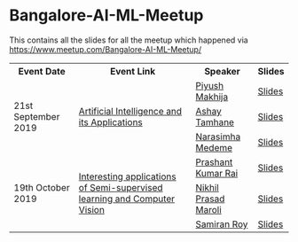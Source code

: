 # Bangalore-AI-ML-Meetup
This contains all the slides for all the meetup which happened via https://www.meetup.com/Bangalore-AI-ML-Meetup/

<table>
  <tr>
    <th>Event Date</th>
    <th>Event Link</th>
    <th>Speaker</th>
    <th>Slides</th>
  </tr>
  <tr>
    <td rowspan="3">21st September 2019</td>
    <td rowspan="3"><a href="https://www.meetup.com/Bangalore-AI-ML-Meetup/events/264424621/">Artificial Intelligence and its Applications</a></td>
    <td><a href="https://www.linkedin.com/in/piyushmakhija/">Piyush Makhija</a></td>
    <td><a href="https://github.com/VitikaJain25/Bangalore-AI-ML-Meetup/blob/master/21_September_2019/Piyush_Makhija_talk.pdf">Slides</a></td>
  </tr>
  <tr>
    <td><a href="https://www.linkedin.com/in/ashaytamhane">Ashay Tamhane</a></td>
    <td><a href="https://github.com/VitikaJain25/Bangalore-AI-ML-Meetup/blob/master/21_September_2019/Ashay_Tamhane_talk.pdf">Slides</a></td>
  </tr>
   <tr>
    <td><a href="https://www.linkedin.com/in/narasimhamedeme/">Narasimha Medeme</a></td>
    <td><a href="https://github.com/VitikaJain25/Bangalore-AI-ML-Meetup/blob/master/21_September_2019/Narasimha%20Medeme_talk.pdf">Slides</a></td>
  </tr>
    <tr>
    <td rowspan="3">19th October 2019</td>
    <td rowspan="3"><a href="https://www.meetup.com/Bangalore-AI-ML-Meetup/events/265501036/">Interesting applications of Semi-supervised learning and Computer Vision</a></td>
    <td><a href="https://www.linkedin.com/in/prashant83/">Prashant Kumar Rai</a></td>
    <td><a href="https://github.com/VitikaJain25/Bangalore-AI-ML-Meetup/blob/master/19_October_2019/Prashant_Kumar_Rai_Talk.pdf">Slides</a></td>
  </tr>
  <tr>
    <td><a href="https://www.linkedin.com/in/mnikhilprasad/">Nikhil Prasad Maroli</a></td>
    <td><a href="https://github.com/VitikaJain25/Bangalore-AI-ML-Meetup/blob/master/19_October_2019/Nikhil_Prasad_Maroli_Talk.pdf">Slides</a></td>
  </tr>
   <tr>
    <td><a href="https://www.linkedin.com/in/samiranroy/">Samiran Roy</a></td>
    <td><a href="https://github.com/VitikaJain25/Bangalore-AI-ML-Meetup/blob/master/19_October_2019/Samiran_Roy_Talk.pdf">Slides</a></td>
  </tr>
  
</table>
